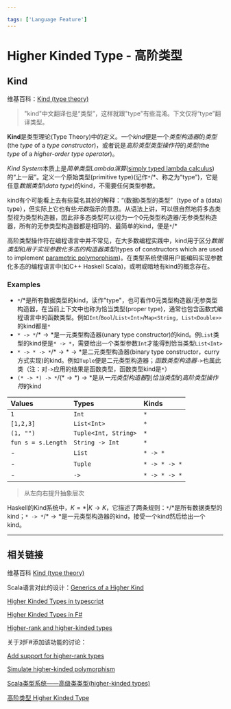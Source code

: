 ```yaml
---

tags: ['Language Feature']
---
```


# Higher Kinded Type - 高阶类型

## Kind

维基百科：[Kind (type theory)](https://en.wikipedia.org/wiki/Kind_(type_theory))

> "kind"中文翻译也是“类型”，这样就跟"type"有些混淆。下文仅将“type”翻译类型。

**Kind**是类型理论(Type Theory)中的定义。一个*kind*便是一个*类型构造器*的*类型*(the *type* of a *type constructor*)，或者说是*高阶类型类型操作符*的*类型*(the *type* of a *higher-order type operator*)。

*Kind System*本质上是*简单类型Lambda演算*([simply typed lambda calculus](https://en.wikipedia.org/wiki/Simply_typed_lambda_calculus))的“上一层”。定义一个原始类型(primitive type)(记作`*`/$*$、称之为“type”)，它是任意*数据类型*(*data type*)的kind，不需要任何类型参数。

kind有个可能看上去有些莫名其妙的解释：“(数据)类型的类型”（type of a (data) type），但实际上它也有些*元数*指示的意思。从语法上讲，可以很自然地将多态类型视为类型构造器，因此非多态类型可以视为一个0元类型构造器/无参类型构造器，所有的无参类型构造器都是相同的、最简单的kind，便是`*`/$*$

高阶类型操作符在编程语言中并不常见，在大多数编程实践中，kind用于区分*数据类型*和*用于实现参数化多态的构造器类型*(types of constructors which are used to implement [parametric polymorphism](https://en.wikipedia.org/wiki/Parametric_polymorphism))。在类型系统使得用户能编码实现参数化多态的编程语言中(如C++ Haskell Scala)，或明或暗地有kind的概念存在。

### Examples

+ `*`/$*$是所有数据类型的kind，读作"type"，也可看作0元类型构造器/无参类型构造器，在当前上下文中也称为恰当类型(proper type)，通常也包含函数式编程语言中的函数类型。例如`Int`/`Bool`/`List<Int>`/`Map<String, List<Double>>`的kind都是`*`
+ `* -> *`/$* \rightarrow *$是一元类型构造器(unary type constructor)的kind。例`List`类型的kind便是`* -> *`，需要给出一个类型参数`Int`才能得到恰当类型`List<Int>`
+ `* -> * -> *`/$* \rightarrow * \rightarrow *$是二元类型构造器(binary type constructor，curry方式实现)的kind。例如`Tuple`便是二元类型构造器；*函数类型构造器*`->`也属此类（注：对`->`应用的结果是函数类型，函数类型kind是`*`）
+ `(* -> *) -> *`/$(* \rightarrow *) \rightarrow *$是从*一元类型构造器*到*恰当类型*的*高阶类型操作符*的kind

| Values | Types | Kinds |
| :- | :- | :- |
| `1` | `Int` | `*` |
| `[1,2,3]` | `List<Int>` | `*` |
| `(1, "")` | `Tuple<Int, String>` | `*` |
| `fun s = s.Length` | `String -> Int` | `*` |
| - | `List` | `* -> *` |
| - | `Tuple` | `* -> * -> *` |
| - | `->` | `* -> * -> *` |

> 从左向右提升抽象层次

Haskell的Kind系统中，$K = * | K \rightarrow K$，它描述了两条规则：`*`/$*$是所有数据类型的kind；`* -> *`/$* \rightarrow *$是一元类型构造器的kind，接受一个kind然后给出一个kind。

---

## 相关链接

维基百科 [Kind (type theory)](https://en.wikipedia.org/wiki/Kind_(type_theory))

Scala语言对此的设计：[Generics of a Higher Kind](https://adriaanm.github.com/files/higher.pdf)

[Higher Kinded Types in typescript](https://www.thesoftwaresimpleton.com/blog/2018/04/14/higher-kinded-types)

[Higher Kinded Types in F#](https://robkuz.github.io/Higher-kinded-types-in-fsharp-Intro-Part-I/)


[Higher-rank and higher-kinded types](https://www.stephanboyer.com/post/115/higher-rank-and-higher-kinded-types)

关于对F#添加该功能的讨论：

[Add support for higher-rank types](https://github.com/fsharp/fslang-suggestions/issues/567)

[Simulate higher-kinded polymorphism](https://github.com/fsharp/fslang-suggestions/issues/175)

[Scala类型系统——高级类类型(higher-kinded types)](https://my.oschina.net/Barudisshu/blog/690595)

[高阶类型 Higher Kinded Type](https://zhuanlan.zhihu.com/p/29021140)
